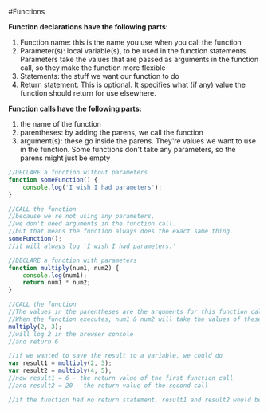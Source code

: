 #Functions

**Function declarations have the following parts:**

1. Function name: this is the name you use when you call the function
2. Parameter(s): local variable(s), to be used in the function statements. Parameters take the values that are passed as arguments in the function call, so they make the function more flexible 
3. Statements: the stuff we want our function to do
4. Return statement: This is optional. It specifies what (if any) value the function should return for use elsewhere.

**Function calls have the following parts:**

1. the name of the function
2. parentheses: by adding the parens, we call the function
3. argument(s): these go inside the parens. They're values we want to use in the function. Some functions don't take any parameters, so the parens might just be empty

```javascript
//DECLARE a function without parameters
function someFunction() {
	console.log('I wish I had parameters');
}

//CALL the function
//because we're not using any parameters, 
//we don't need arguments in the function call.
//but that means the function always does the exact same thing. 
someFunction();
//it will always log 'I wish I had parameters.'

//DECLARE a function with parameters
function multiply(num1, num2) {
	console.log(num1);
	return num1 * num2;
}

//CALL the function 
//The values in the parentheses are the arguments for this function call.
//When the function executes, num1 & num2 will take the values of these arguments 
multiply(2, 3);	
//will log 2 in the browser console 
//and return 6

//if we wanted to save the result to a variable, we could do
var result1 = multiply(2, 3);
var result2 = multiply(4, 5);
//now result1 = 6 - the return value of the first function call
//and result2 = 20 - the return value of the second call

//if the function had no return statement, result1 and result2 would be undefined
```